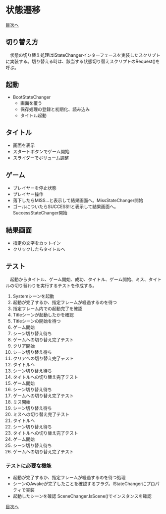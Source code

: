 # 状態遷移

[目次へ](./spec_contents.md)

## 切り替え方
　状態の切り替え処理はIStateChangerインターフェースを実装したスクリプトに実装する。切り替える時は、該当する状態切り替えスクリプトのRequest()を呼ぶ。

## 起動
- BootStateChanger
  - 画面を覆う
  - 保存処理の登録と初期化、読み込み
  - タイトル起動

## タイトル
- 画面を表示
- スタートボタンでゲーム開始
- スライダーでボリューム調整

## ゲーム
- プレイヤーを停止状態
- プレイヤー操作
- 落下したらMISS...と表示して結果画面へ。MissStateChanger開始
- ゴールについたらSUCCESS!!と表示して結果画面へ。SuccessStateChanger開始

## 結果画面
- 指定の文字をカットイン
- クリックしたらタイトルヘ

## テスト
　起動からタイトル、ゲーム開始、成功、タイトル、ゲーム開始、ミス、タイトルの切り替わりを実行するテストを作成する。

1. Systemシーンを起動
1. 起動が完了するか、指定フレームが経過するのを待つ
1. 指定フレーム内での起動完了を確認
1. Titleシーンが起動したかを確認
1. Titleシーンの開始を待つ
1. ゲーム開始
1. シーン切り替え待ち
1. ゲームへの切り替え完了テスト
1. クリア開始
1. シーン切り替え待ち
1. クリアへの切り替え完了テスト
1. タイトルヘ
1. シーン切り替え待ち
1. タイトルへの切り替え完了テスト
1. ゲーム開始
1. シーン切り替え待ち
1. ゲームへの切り替え完了テスト
1. ミス開始
1. シーン切り替え待ち
1. ミスへの切り替え完了テスト
1. タイトルヘ
1. シーン切り替え待ち
1. タイトルへの切り替え完了テスト
1. ゲーム開始
1. シーン切り替え待ち
1. ゲームへの切り替え完了テスト

### テストに必要な機能
- 起動が完了するか、指定フレームが経過するのを待つ処理
- シーンのAwakeが完了したことを確認するフラグ。IStateChangerにプロパティで実装
- 起動したシーンを確認 SceneChanger.IsScene()でインスタンスを確認







[目次へ](./spec_contents.md)
